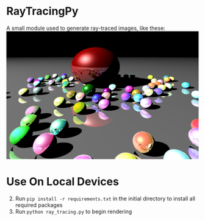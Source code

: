 # RayTracingPy

A small module used to generate ray-traced images, like these:
![alt Example Image](https://github.com/yousefh409/RayTracingPy/blob/master/Example%20Images/imageFinish.png)

# Use On Local Devices
2. Run `pip install -r requirements.txt` in the initial directory to install all required packages
3. Run `python ray_tracing.py` to begin rendering
